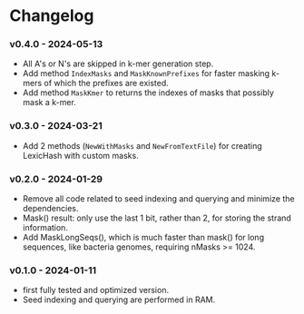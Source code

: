 # Changelog

### v0.4.0 - 2024-05-13

- All A's or N's are skipped in k-mer generation step.
- Add method `IndexMasks` and `MaskKnownPrefixes` for faster masking k-mers of which the prefixes are existed.
- Add method `MaskKmer` to returns the indexes of masks that possibly mask a k-mer. 

### v0.3.0 - 2024-03-21

- Add 2 methods (`NewWithMasks` and `NewFromTextFile`) for creating LexicHash with custom masks.

### v0.2.0 - 2024-01-29

- Remove all code related to seed indexing and querying and minimize the dependencies.
- Mask() result: only use the last 1 bit, rather than 2, for storing the strand information.
- Add MaskLongSeqs(), which is much faster than mask() for long sequences, like bacteria genomes, requiring nMasks >= 1024.

### v0.1.0 - 2024-01-11

- first fully tested and optimized version.
- Seed indexing and querying are performed in RAM.

